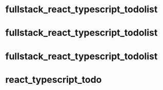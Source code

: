 # fullstack_react_typescript_todolist
# fullstack_react_typescript_todolist
# fullstack_react_typescript_todolist
# react_typescript_todo
